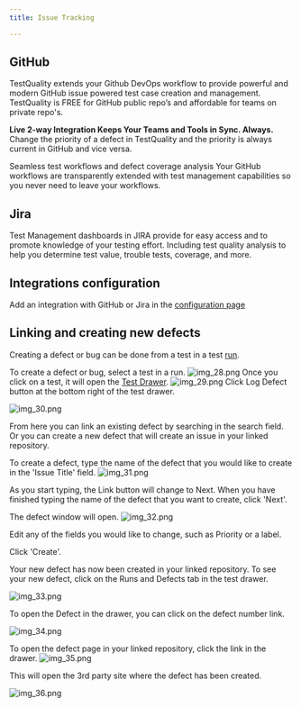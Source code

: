 ```yaml
---
title: Issue Tracking

---
```



## GitHub

TestQuality extends your Github DevOps workflow to provide powerful and modern GitHub issue powered test case creation and management. TestQuality is FREE for GitHub public repo’s and affordable for teams on private repo's.

**Live 2-way Integration Keeps Your Teams and Tools in Sync. Always.**
Change the priority of a defect in TestQuality and the priority is always current in GitHub and vice versa.

Seamless test workflows and defect coverage analysis
Your GitHub workflows are transparently extended with test management capabilities so you never need to leave your workflows.


## Jira

Test Management dashboards in JIRA provide for easy access and to promote knowledge of your testing effort. Including test quality analysis to help you determine test value, trouble tests, coverage, and more.


## Integrations configuration

Add an integration with GitHub or Jira in the [configuration page](administration/integration_config)

## Linking and creating new defects

Creating a defect or bug can be done from a test in a test [run](run). 

To create a defect or bug, select a test in a run.
![img_28.png](img_28.png)
Once you click on a test, it will open the [Test Drawer](test_drawer).
![img_29.png](img_29.png)
Click Log Defect button at the bottom right of the test drawer.

![img_30.png](img_30.png)

From here you can link an existing defect by searching in the search field. 
Or you can create a new defect that will create an issue in your linked repository.

To create a defect, type the name of the defect that you would like to create in the 'Issue Title' field.
![img_31.png](img_31.png)

As you start typing, the Link button will change to Next. When you have finished typing the name of the defect that you want to create, click 'Next'.

The defect window will open.
![img_32.png](img_32.png)

Edit any of the fields you would like to change, such as Priority or a label. 

Click 'Create'.

Your new defect has now been created in your linked repository. 
To see your new defect, click on the Runs and Defects tab in the test drawer.


![img_33.png](img_33.png)

To open the Defect in the drawer, you can click on the defect number link.

![img_34.png](img_34.png)

To open the defect page in your linked repository, click the link in the drawer.
![img_35.png](img_35.png)

This will open the 3rd party site where the defect has been created.

![img_36.png](img_36.png)